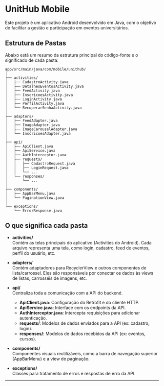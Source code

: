 # UnitHub Mobile

Este projeto é um aplicativo Android desenvolvido em Java, com o objetivo de facilitar a gestão e participação em eventos universitários.

## Estrutura de Pastas

Abaixo está um resumo da estrutura principal do código-fonte e o significado de cada pasta:

```
app/src/main/java/com/mobile/unithub/
│
├── activities/
│   ├── CadastroActivity.java
│   ├── DetalhesEventosActivity.java
│   ├── FeedActivity.java
│   ├── InscricoesActivity.java
│   ├── LoginActivity.java
│   ├── PerfilActivity.java
│   └── RecuperarSenhaActivity.java
│
├── adapters/
│   ├── FeedAdapter.java
│   ├── ImageAdapter.java
│   ├── ImageCarouselAdapter.java
│   └── InscricoesAdapter.java
│
├── api/
│   ├── ApiClient.java
│   ├── ApiService.java
│   ├── AuthInterceptor.java
│   ├── requests/
│   │   ├── CadastroRequest.java
│   │   ├── LoginRequest.java
│   │   └── ...
│   └── responses/
│       └── ...
│
├── components/
│   ├── AppBarMenu.java
│   └── PaginationView.java
│
└── exceptions/
    └── ErrorResponse.java
```

## O que significa cada pasta

- **activities/**  
  Contém as telas principais do aplicativo (Activities do Android). Cada arquivo representa uma tela, como login, cadastro, feed de eventos, perfil do usuário, etc.

- **adapters/**  
  Contém adaptadores para RecyclerView e outros componentes de lista/carrossel. Eles são responsáveis por conectar os dados às views de listas, carrosséis de imagens, etc.

- **api/**  
  Centraliza toda a comunicação com a API do backend.
  - **ApiClient.java**: Configuração do Retrofit e do cliente HTTP.
  - **ApiService.java**: Interface com os endpoints da API.
  - **AuthInterceptor.java**: Intercepta requisições para adicionar autenticação.
  - **requests/**: Modelos de dados enviados para a API (ex: cadastro, login).
  - **responses/**: Modelos de dados recebidos da API (ex: eventos, cursos).

- **components/**  
  Componentes visuais reutilizáveis, como a barra de navegação superior (AppBarMenu) e a view de paginação.

- **exceptions/**  
  Classes para tratamento de erros e respostas de erro da API.

---

